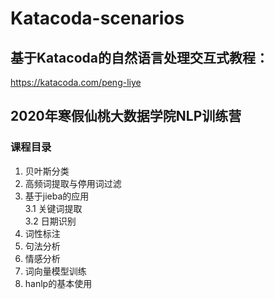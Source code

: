 # Katacoda-scenarios
## 基于Katacoda的自然语言处理交互式教程：
https://katacoda.com/peng-liye
## 2020年寒假仙桃大数据学院NLP训练营
### 课程目录
1. 贝叶斯分类 
2. 高频词提取与停用词过滤  
3. 基于jieba的应用  
3.1 关键词提取  
3.2 日期识别  
4. 词性标注
5. 句法分析
6. 情感分析
7. 词向量模型训练
8. hanlp的基本使用
